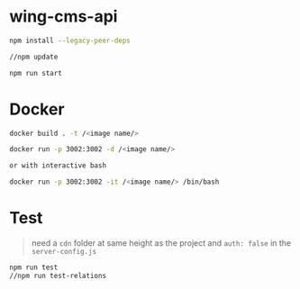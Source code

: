 # wing-cms-api

```bash
npm install --legacy-peer-deps

//npm update

npm run start
```


# Docker

```bash
docker build . -t /<image name/>

docker run -p 3002:3002 -d /<image name/>

or with interactive bash

docker run -p 3002:3002 -it /<image name/> /bin/bash
```


# Test

> need a `cdn` folder at same height as the project and `auth: false` in the `server-config.js`

```bash
npm run test
//npm run test-relations
```
